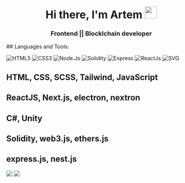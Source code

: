 <h1 align="center">
  Hi there, I'm Artem
  <img src="https://github.com/blackcater/blackcater/raw/main/images/Hi.gif" height="32"/>
</h1>
<h3 align="center">Frontend || Blocklchain developer</h3>
## Languages and Tools:

![HTML5](https://img.shields.io/badge/-html5-121212?style=for-the-badge&logo=html5)
![CSS3](https://img.shields.io/badge/-css3-121212?style=for-the-badge&logo=css3)
![Node.Js](https://img.shields.io/badge/-node.js-121212?style=for-the-badge&logo=node.js)
![Solidity](https://img.shields.io/badge/-solidity-121212?style=for-the-badge&logo=solidity)
![Express](https://img.shields.io/badge/-express-121212?style=for-the-badge&logo=express)
![ReactJs](https://img.shields.io/badge/-ReactJs-121212?style=for-the-badge&logo=react)
![SVG](https://img.shields.io/badge/-SVG-121212?style=for-the-badge&logo=SVG)

## HTML, CSS, SCSS, Tailwind, JavaScript
## ReactJS, Next.js, electron, nextron
## C#, Unity
## Solidity, web3.js, ethers.js 
## express.js, nest.js

![](https://github-profile-summary-cards.vercel.app/api/cards/profile-details?username=faes763&theme=tokyonight)
![](https://github-profile-summary-cards.vercel.app/api/cards/repos-per-language?username=faes763&theme=tokyonight)

